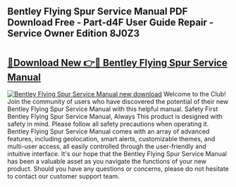 ## Bentley Flying Spur Service Manual PDF Download Free - Part-d4F User Guide Repair - Service Owner Edition 8J0Z3

# <h2><a href="http://bc6780.oget.top/?id=Bentley+Flying+Spur+Service+Manual">🔗Download New 👉🔴 Bentley Flying Spur Service Manual</a></h2>

[![Bentley Flying Spur Service Manual new download](https://i.imgur.com/5g1atiW.png)](http://bc6780.oget.top/?id=Bentley+Flying+Spur+Service+Manual)
Welcome to the Club! Join the community of users who have discovered the potential of their new Bentley Flying Spur Service Manual with this helpful manual. Safety First Bentley Flying Spur Service Manual, Always This product is designed with safety in mind. Please follow all safety precautions when operating it. Bentley Flying Spur Service Manual comes with an array of advanced features, including geolocation, smart alerts, customizable themes, and multi-user access, all easily controlled through the user-friendly and intuitive interface. It's our hope that the Bentley Flying Spur Service Manual has been a valuable asset as you navigate the functions of your new product. Should you have any questions or concerns, please do not hesitate to contact our customer support team.
